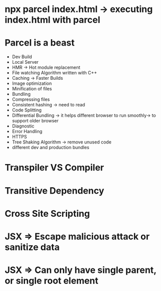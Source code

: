 # npx parcel index.html -> executing index.html with parcel

# Parcel is a beast

- Dev Build
- Local Server
- HMR -> Hot module replacement
- File watching Algorithm written with C++
- Caching -> Faster Builds
- Image optimization
- Minification of files
- Bundling
- Compressing files
- Consistent hashing -> need to read
- Code Splitting
- Differential Bundling -> it helps different browser to run smoothly-> to support older browser
- Diagnostic
- Error Handling
- HTTPS
- Tree Shaking Algorithm -> remove unused code
- different dev and production bundles

# Transpiler VS Compiler

# Transitive Dependency


# Cross Site Scripting 

# JSX => Escape malicious attack or sanitize data
# JSX => Can only have single parent, or single root element
